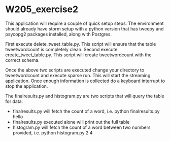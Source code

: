 # W205_exercise2

This application will require a couple of quick setup steps. The environment should already have storm setup with a python version that has tweepy and psycopg2 packages installed, along with Postgres.

First execute delete_tweet_table.py. This script will ensure that the table tweetwordcount is completely clean.
Second execute create_tweet_table.py. This script will create tweetwordcount with the correct schema.

Once the above two scripts are executed change your directory to tweetwordcount and execute sparse run. This will start the streaming application. Once enough information is collected do a keyboard interrupt to stop the application.

The finalresults.py and histogram.py are two scripts that will query the table for data. 
  - finalresults.py will fetch the count of a word, i.e. python finalresults.py hello
  - finalresults.py executed alone will print out the full table
  - histogram.py will fetch the count of a word between two numbers provided, i.e. python histogram.py 2 4
